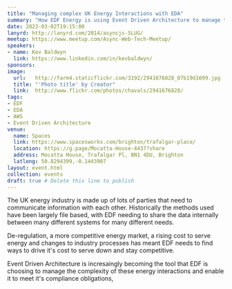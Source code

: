 ```yaml
---
title: "Managing complex UK Energy Interactions with EDA"
summary: "How EDF Energy is using Event Driven Architecture to manage the complexity of UK Energy Inetractions"
date: 2023-03-02T19:15:00
lanyrd: http://lanyrd.com/2014/asyncjs-SLUG/
meetup: https://www.meetup.com/Async-Web-Tech-Meetup/
speakers:
- name: Kev Baldwyn
  link: https://www.linkedin.com/in/kevbaldwyn/
sponsors:
image:
  url:   http://farm4.staticflickr.com/3192/2941676828_07b19d1699.jpg
  title: "'Photo title' by Creator"
  link:  http://www.flickr.com/photos/chavals/2941676828/
tags:
- EDF
- EDA
- AWS
- Event Driven Architecture
venue:
  name: Spaces
  link: https://www.spacesworks.com/brighton/trafalgar-place/
  location: https://g.page/Mocatta-House-4437?share
  address: Mocatta House, Trafalgar Pl, BN1 4DU, Brighton
  latlong: 50.8294399,-0.1443907
layout: event.html
collection: events
draft: true # Delete this line to publish
---
```


The UK energy industry is made up of lots of parties that need to communicate information with each other. Historically the methods used have been largely file based, with EDF needing to share the data internally between many different systems for many different needs. 

De-regulation, a more competitive energy market, a rising cost to serve energy and changes to industry processes has meant EDF needs to find ways to drive it's cost to serve down and stay competitive.

Event Driven Architecture is incresaingly becoming the tool that EDF is choosing to manage the complexity of these energy interactions and enable it to meet it's compliance obligations,

